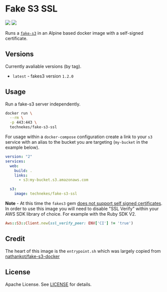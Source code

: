 # Fake S3 SSL

[![](https://images.microbadger.com/badges/image/technekes/fake-s3-ssl.svg)](https://microbadger.com/images/technekes/fake-s3-ssl "Get your own image badge on microbadger.com")
[![](https://images.microbadger.com/badges/version/technekes/fake-s3-ssl.svg)](https://microbadger.com/images/technekes/fake-s3-ssl "Get your own version badge on microbadger.com")

Runs a [`fake-s3`](https://github.com/jubos/fake-s3) in an Alpine based docker image with a self-signed certificate.

## Versions

Currently avaliable versions (by tag).

* `latest` - fakes3 version `1.2.0`

## Usage

Run a fake-s3 server independently.

```sh
docker run \
  --rm \
  -p 443:443 \
  technekes/fake-s3-ssl
```

For usage within a `docker-compose` configuration create a link to your `s3` service with an alias to the bucket you are targeting (`my-bucket` in the example below).

```yml
version: "2"
services:
  web:
    build: .
    links:
      - s3:my-bucket.s3.amazonaws.com

  s3:
    image: technekes/fake-s3-ssl
```

**Note** - At this time the `fakes3` gem [does not support self signed certificates](https://github.com/jubos/fake-s3/issues/144). In order to use this image you will need to disable "SSL Verify" within your AWS SDK library of choice. For example with the Ruby SDK V2.

```rb
Aws::S3::Client.new(ssl_verify_peer: ENV['CI'] != 'true')
```

## Credit

The heart of this image is the `entrypoint.sh` which was largely copied from [nathankot/fake-s3-docker](https://github.com/nathankot/fake-s3-docker/blob/master/entrypoint.sh)

## License

Apache License. See [LICENSE](LICENSE) for details.
